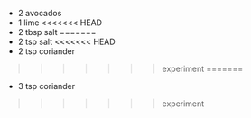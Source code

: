* 2 avocados
* 1 lime
<<<<<<< HEAD
* 2 tbsp salt
=======
* 2 tsp salt
<<<<<<< HEAD
* 2 tsp coriander
>>>>>>> experiment
=======
* 3 tsp coriander
>>>>>>> experiment
